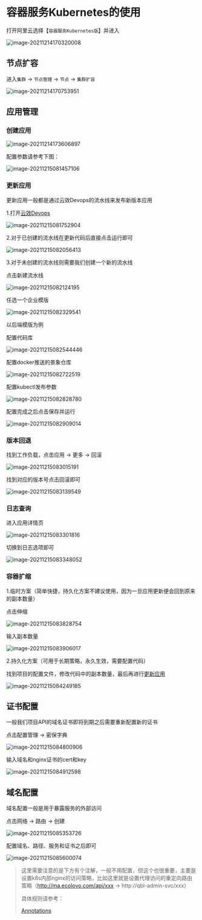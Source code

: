 # 容器服务Kubernetes的使用

打开阿里云选择【`容器服务Kubernetes版`】并进入

![image-20211214170320008](https://tva1.sinaimg.cn/large/008i3skNgy1gxdgz7csroj311d0u0ado.jpg)

## 节点扩容

进入`集群` -> `节点管理` -> `节点` -> `集群扩容`

![image-20211214170753951](https://tva1.sinaimg.cn/large/008i3skNgy1gxdh3wu3ixj31oq0u0teg.jpg)

## 应用管理

### 创建应用

![image-20211214173606897](https://tva1.sinaimg.cn/large/008i3skNgy1gxdhx9ny54j31te0u0wit.jpg)

配置参数请参考下图：

![image-20211215081457106](https://tva1.sinaimg.cn/large/008i3skNgy1gxe7br4q9tj30u01l9n17.jpg)

### 更新应用

更新应用一般都是通过云效Devops的流水线来发布新版本应用

1.打开[云效Devops](https://flow.aliyun.com/my)

![image-20211215081752904](https://tva1.sinaimg.cn/large/008i3skNgy1gxe7er2887j32l40o8ae8.jpg)

2.对于已创建的流水线在更新代码后直接点击运行即可

![image-20211215082056413](https://tva1.sinaimg.cn/large/008i3skNgy1gxe7hxhq25j32l80mc78l.jpg)

3.对于未创建的流水线则需要我们创建一个新的流水线

点击新建流水线

![image-20211215082124195](https://tva1.sinaimg.cn/large/008i3skNgy1gxe7iee3uvj32la0n4jvn.jpg)

任选一个企业模版

![image-20211215082329541](https://tva1.sinaimg.cn/large/008i3skNgy1gxe7kkvw5pj31rt0u0q7y.jpg)

以后端模版为例

配置代码库

![image-20211215082544446](https://tva1.sinaimg.cn/large/008i3skNgy1gxe7mxqm4rj31lu0u077i.jpg)

配置docker推送的景象仓库

![image-20211215082722519](https://tva1.sinaimg.cn/large/008i3skNgy1gxe7omi2ogj31li0u0diu.jpg)

配置kubectl发布参数

![image-20211215082828780](https://tva1.sinaimg.cn/large/008i3skNgy1gxe7proi1uj31lk0u0770.jpg)

配置完成之后点击保存并运行

![image-20211215082909014](https://tva1.sinaimg.cn/large/008i3skNgy1gxe7qgqd3vj32kl0u077k.jpg)

### 版本回退

找到工作负载，点击应用 -> 更多 -> 回滚

![image-20211215083015191](https://tva1.sinaimg.cn/large/008i3skNgy1gxe7rmc3tuj31xc0u00xv.jpg)

找到对应的版本号点击回滚即可

![image-20211215083139549](https://tva1.sinaimg.cn/large/008i3skNgy1gxe7t2ls4kj31l50u0443.jpg)

### 日志查询

进入应用详情页

![image-20211215083301816](https://tva1.sinaimg.cn/large/008i3skNgy1gxe7ui6ctoj320h0u0q7x.jpg)

切换到日志选项即可

![image-20211215083348052](https://tva1.sinaimg.cn/large/008i3skNgy1gxe7vaz7rkj31kz0u07de.jpg)

### 容器扩缩

1.临时方案（简单快捷，持久化方案不建议使用，因为一旦应用更新便会回到原来的副本数量）

点击伸缩

![image-20211215083828754](https://tva1.sinaimg.cn/large/008i3skNgy1gxe8069huaj32l20to7b0.jpg)

输入副本数量

![image-20211215083906017](https://tva1.sinaimg.cn/large/008i3skNgy1gxe80tpxiej32ep0u0n3j.jpg)

2.持久化方案（可用于长期策略，永久生效，需要配置代码）

找到项目的配置文件，修改代码中的副本数量，最后再进行[更新应用](#更新应用)

![image-20211215084249185](https://tva1.sinaimg.cn/large/008i3skNgy1gxe84owa2sj326i0u0gqt.jpg)

## 证书配置

一般我们项目API的域名证书即将到期之后需要重新配置新的证书

点击配置管理 -> 密保字典

![image-20211215084800906](https://tva1.sinaimg.cn/large/008i3skNgy1gxe8a39lr3j32l80s6te0.jpg)

输入域名和nginx证书的cert和key

![image-20211215084912598](https://tva1.sinaimg.cn/large/008i3skNgy1gxe8bby2aqj32l80t4wl9.jpg)

## 域名配置

域名配置一般是用于暴露服务的外部访问

点击网络 -> 路由 -> 创建

![image-20211215085353726](https://tva1.sinaimg.cn/large/008i3skNgy1gxe8g84l7rj32la0py0yc.jpg)

配置域名、路径、服务和证书之后即可

![image-20211215085600074](https://tva1.sinaimg.cn/large/008i3skNgy1gxe8iet2emj30u00xz413.jpg)

> 这里需要注意的是下方有个注解，一般不用配置，但这个也很重要，主要是设置k8s内部nginx的访问策略，比如这里就是设置代理访问的重定向路由策略（http://ma.ecolovo.com/api/xxx -> http://qbl-admin-svc/xxx）
>
> 具体规则请参考：
>
> [Annotations](https://kubernetes.github.io/ingress-nginx/user-guide/nginx-configuration/annotations/?spm=a2c4g.11186623.0.0.6d477faaPuHmVz)
